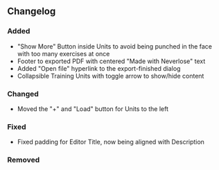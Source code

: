 ## Changelog

### Added

- "Show More" Button inside Units to avoid being punched in the face with too many exercises at once
- Footer to exported PDF with centered "Made with Neverlose" text
- Added "Open file" hyperlink to the export-finished dialog
- Collapsible Training Units with toggle arrow to show/hide content

### Changed

- Moved the "+" and "Load" button for Units to the left

### Fixed

- Fixed padding for Editor Title, now being aligned with Description

### Removed

